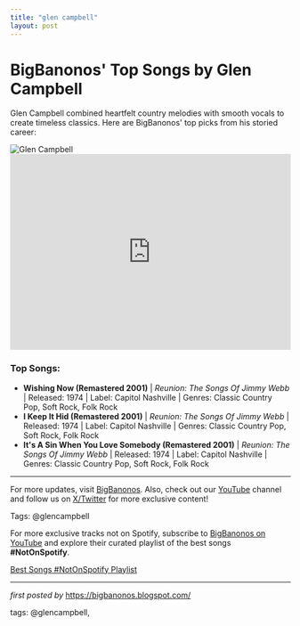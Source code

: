 ```yaml
---
title: "glen campbell"
layout: post
---
```

 <!-- Title of the Post -->
<h1>BigBanonos' Top Songs by Glen Campbell</h1> <!-- Introductory Text -->
<p>Glen Campbell combined heartfelt country melodies with smooth vocals to create timeless classics. Here are BigBanonos' top picks from his storied career:</p> <!-- Featured Image -->
<div> <img src="https://i.scdn.co/image/ab67616d0000b273461762c15f05e141fe6f3097" alt="Glen Campbell">
</div> <!-- Spotify Embed -->
<div> <iframe src="https://open.spotify.com/embed/playlist/18V8O0VInnLxbugT110VPd?utm_source=generator" width="100%" height="352" frameBorder="0" allowfullscreen="" allow="autoplay; clipboard-write; encrypted-media; fullscreen; picture-in-picture" loading="lazy"></iframe>
</div> <!-- Song Information -->
<h3>Top Songs:</h3>
<ul> <li><strong>Wishing Now (Remastered 2001)</strong> | <em>Reunion: The Songs Of Jimmy Webb</em> | Released: 1974 | Label: Capitol Nashville | Genres: Classic Country Pop, Soft Rock, Folk Rock</li> <li><strong>I Keep It Hid (Remastered 2001)</strong> | <em>Reunion: The Songs Of Jimmy Webb</em> | Released: 1974 | Label: Capitol Nashville | Genres: Classic Country Pop, Soft Rock, Folk Rock</li> <li><strong>It's A Sin When You Love Somebody (Remastered 2001)</strong> | <em>Reunion: The Songs Of Jimmy Webb</em> | Released: 1974 | Label: Capitol Nashville | Genres: Classic Country Pop, Soft Rock, Folk Rock</li>
</ul> <!-- Footer Links -->
<hr />
<p>For more updates, visit <a href="https://bigbanonos.blogspot.com/" target="_blank">BigBanonos</a>. Also, check out our <a href="https://www.youtube.com/@BigBanonos" target="_blank">YouTube</a> channel and follow us on <a href="https://x.com/bigbanonos" target="_blank">X/Twitter</a> for more exclusive content!</p> <!-- Tags -->
<p>Tags: @glencampbell</p>

<!--Subscribe and Playlist Links-->
<div>
    <p>For more exclusive tracks not on Spotify, subscribe to <a href="https://www.youtube.com/@BigBanonos" target="_blank">BigBanonos on YouTube</a> and explore their curated playlist of the best songs <strong>#NotOnSpotify</strong>.</p>
    <p><a href="https://www.youtube.com/playlist?list=PLtuNtuTatqI0kFahUCbtbfenC_ET5O_tr" target="_blank">Best Songs #NotOnSpotify Playlist<br /></a></p></div>

<hr />

<p><em>first posted by</em> <a href="https://bigbanonos.blogspot.com/" rel="noopener" target="_new">https://bigbanonos.blogspot.com/</a></p>

<p>tags: @glencampbell,</p>
